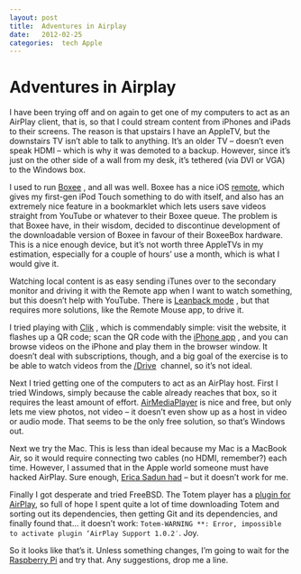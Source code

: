 ```yaml
---
layout: post
title:  Adventures in Airplay 
date:   2012-02-25 
categories:  tech Apple 
---
```


# Adventures in Airplay


I have been trying off and on again to get one of my computers to act as an AirPlay client, that is, so that I could stream content from iPhones and iPads to their screens. The reason is that upstairs I have an AppleTV, but the downstairs TV isn’t able to talk to anything. It’s an older TV – doesn’t even speak HDMI – which is why it was demoted to a backup. However, since it’s just on the other side of a wall from my desk, it’s tethered (via DVI or VGA) to the Windows box.

I used to run [Boxee](https://www.boxee.tv/) , and all was well. Boxee has a nice iOS [remote](http://itunes.apple.com/app/boxee-remote/id305171838), which gives my first-gen iPod Touch something to do with itself, and also has an extremely nice feature in a bookmarklet which lets users save videos straight from YouTube or whatever to their Boxee queue. The problem is that Boxee have, in their wisdom, decided to discontinue development of the downloadable version of Boxee in favour of their BoxeeBox hardware. This is a nice enough device, but it’s not worth three AppleTVs in my estimation, especially for a couple of hours’ use a month, which is what I would give it.

Watching local content is as easy sending iTunes over to the secondary monitor and driving it with the Remote app when I want to watch something, but this doesn’t help with YouTube. There is [Leanback mode](https://www.youtube.com/leanback) , but that requires more solutions, like the Remote Mouse app, to drive it.

I tried playing with [Clik](http://clikthis.com/) , which is commendably simple: visit the website, it flashes up a QR code; scan the QR code with the [iPhone app](http://itunes.apple.com/app/clik/id495880232) , and you can browse videos on the iPhone and play them in the browser window. It doesn’t deal with subscriptions, though, and a big goal of the exercise is to be able to watch videos from the [/Drive](https://www.youtube.com/user/drive)  channel, so it’s not ideal.

Next I tried getting one of the computers to act as an AirPlay host. First I tried Windows, simply because the cable already reaches that box, so it requires the least amount of effort. [AirMediaPlayer](http://www.softpedia.com/get/Multimedia/Video/Video-Players/AirMediaPlayer.shtml) is nice and free, but only lets me view photos, not video – it doesn’t even show up as a host in video or audio mode. That seems to be the only free solution, so that’s Windows out.

Next we try the Mac. This is less than ideal because my Mac is a MacBook Air, so it would require connecting two cables (no HDMI, remember?) each time. However, I assumed that in the Apple world someone must have hacked AirPlay. Sure enough, [Erica Sadun had](http://ericasadun.com/category/airplayer/) – but it doesn’t work for me.

Finally I got desperate and tried FreeBSD. The Totem player has a [plugin for AirPlay](http://cgit.sukimashita.com/totem-plugin-airplay.git/), so full of hope I spent quite a lot of time downloading Totem and sorting out its dependencies, then getting Git and its dependencies, and finally found that… it doesn’t work: `Totem-WARNING **: Error, impossible to activate plugin ‘AirPlay Support 1.0.2′`. Joy.

So it looks like that’s it. Unless something changes, I’m going to wait for the [Raspberry Pi](http://www.theverge.com/2012/1/22/2724173/raspberry-pi-xbmc-airplay-1080p) and try that. Any suggestions, drop me a line.

                                          